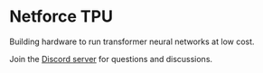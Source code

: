 Netforce TPU
============

Building hardware to run transformer neural networks at low cost.

Join the [Discord server](https://discord.gg/u7zqQF2t) for questions and discussions.
